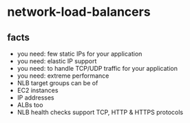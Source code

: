 # network-load-balancers

## facts

- you need: few static IPs for your application
- you need: elastic IP support
- you need: to handle TCP/UDP traffic for your application
- you need: extreme performance
- NLB target groups can be of 
- EC2 instances
- IP addresses
- ALBs too
- NLB health checks support TCP, HTTP & HTTPS protocols

